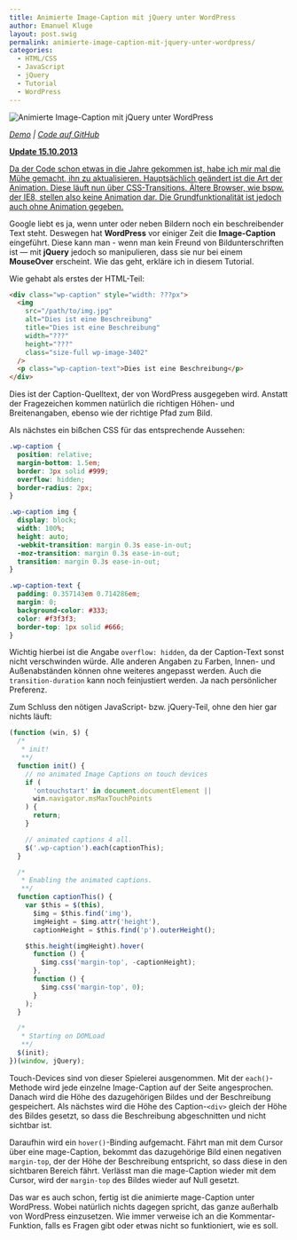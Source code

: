 ```yaml
---
title: Animierte Image-Caption mit jQuery unter WordPress
author: Emanuel Kluge
layout: post.swig
permalink: animierte-image-caption-mit-jquery-unter-wordpress/
categories:
  - HTML/CSS
  - JavaScript
  - jQuery
  - Tutorial
  - WordPress
---
```


<noscript data-src="/archive/wp-content/uploads/2009/09/animierte-image-caption-mit-jquery-unter-wordpress.jpg" data-alt="Animierte Image-Caption mit jQuery unter WordPress">
<img src="/archive/wp-content/uploads/2009/09/animierte-image-caption-mit-jquery-unter-wordpress.jpg" alt="Animierte Image-Caption mit jQuery unter WordPress">
</noscript>

_[Demo][demo] | [Code auf GitHub][github]_

<p><ins datetime="2013-10-15T20:31:38+00:00"><strong>Update 15.10.2013</strong></ins></p>
<p><ins datetime="2013-10-15T20:31:38+00:00">Da der Code schon etwas in die Jahre gekommen ist, habe ich mir mal die Mühe gemacht, ihn zu aktualisieren. Hauptsächlich geändert ist die Art der Animation. Diese läuft nun über CSS-Transitions. Ältere Browser, wie bspw. der IE8, stellen also keine Animation dar. Die Grundfunktionalität ist jedoch auch ohne Animation gegeben.</ins></p>

Google liebt es ja, wenn unter oder neben Bildern noch ein beschreibender Text steht. Deswegen hat **WordPress** vor einiger Zeit die **Image-Caption** eingeführt. Diese kann man - wenn man kein Freund von Bildunterschriften ist &mdash; mit **jQuery** jedoch so manipulieren, dass sie nur bei einem **MouseOver** erscheint. Wie das geht, erkläre ich in diesem Tutorial.

Wie gehabt als erstes der HTML-Teil:

```html
<div class="wp-caption" style="width: ???px">
  <img
    src="/path/to/img.jpg"
    alt="Dies ist eine Beschreibung"
    title="Dies ist eine Beschreibung"
    width="???"
    height="???"
    class="size-full wp-image-3402"
  />
  <p class="wp-caption-text">Dies ist eine Beschreibung</p>
</div>
```

Dies ist der Caption-Quelltext, der von WordPress ausgegeben wird. Anstatt der Fragezeichen kommen natürlich die richtigen Höhen- und Breitenangaben, ebenso wie der richtige Pfad zum Bild.

Als nächstes ein bißchen CSS für das entsprechende Aussehen:

```css
.wp-caption {
  position: relative;
  margin-bottom: 1.5em;
  border: 3px solid #999;
  overflow: hidden;
  border-radius: 2px;
}

.wp-caption img {
  display: block;
  width: 100%;
  height: auto;
  -webkit-transition: margin 0.3s ease-in-out;
  -moz-transition: margin 0.3s ease-in-out;
  transition: margin 0.3s ease-in-out;
}

.wp-caption-text {
  padding: 0.357143em 0.714286em;
  margin: 0;
  background-color: #333;
  color: #f3f3f3;
  border-top: 1px solid #666;
}
```

Wichtig hierbei ist die Angabe `overflow: hidden`, da der Caption-Text sonst nicht verschwinden würde. Alle anderen Angaben zu Farben, Innen- und Außenabständen können ohne weiteres angepasst werden. Auch die `transition-duration` kann noch feinjustiert werden. Ja nach persönlicher Preferenz.

Zum Schluss den nötigen JavaScript- bzw. jQuery-Teil, ohne den hier gar nichts läuft:

```javascript
(function (win, $) {
  /*
   * init!
   **/
  function init() {
    // no animated Image Captions on touch devices
    if (
      'ontouchstart' in document.documentElement ||
      win.navigator.msMaxTouchPoints
    ) {
      return;
    }

    // animated captions 4 all.
    $('.wp-caption').each(captionThis);
  }

  /*
   * Enabling the animated captions.
   **/
  function captionThis() {
    var $this = $(this),
      $img = $this.find('img'),
      imgHeight = $img.attr('height'),
      captionHeight = $this.find('p').outerHeight();

    $this.height(imgHeight).hover(
      function () {
        $img.css('margin-top', -captionHeight);
      },
      function () {
        $img.css('margin-top', 0);
      }
    );
  }

  /*
   * Starting on DOMLoad
   **/
  $(init);
})(window, jQuery);
```

Touch-Devices sind von dieser Spielerei ausgenommen. Mit der `each()`-Methode wird jede einzelne Image-Caption auf der Seite angesprochen. Danach wird die Höhe des dazugehörigen Bildes und der Beschreibung gespeichert. Als nächstes wird die Höhe des Caption-`<div>` gleich der Höhe des Bildes gesetzt, so dass die Beschreibung abgeschnitten und nicht sichtbar ist.

Daraufhin wird ein `hover()`-Binding aufgemacht. Fährt man mit dem Cursor über eine mage-Caption, bekommt das dazugehörige Bild einen negativen `margin-top`, der der Höhe der Beschreibung entspricht, so dass diese in den sichtbaren Bereich fährt. Verlässt man die mage-Caption wieder mit dem Cursor, wird der `margin-top` des Bildes wieder auf Null gesetzt.

Das war es auch schon, fertig ist die animierte mage-Caption unter WordPress. Wobei natürlich nichts dagegen spricht, das ganze außerhalb von WordPress einzusetzen. Wie immer verweise ich an die Kommentar-Funktion, falls es Fragen gibt oder etwas nicht so funktioniert, wie es soll.

[demo]: http://www.emanuel-kluge.de/demo/animierte-image-caption-mit-jquery-unter-wordpress/
[github]: https://github.com/herschel666/animated-wordpress-image-captions
